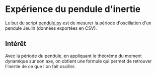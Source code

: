 # Expérience du pendule d'inertie

Le but du script [pendule.py](pendule.py) est de mesurer la période
d'oscillation d'un pendule Jeulin (données exportées en CSV).

## Intérêt

Avec la période du pendule, en appliquant le théorème du moment dynamique sur
son axe, on obtient une formule qui permet de retrouver l'inertie de ce que l'on
fait osciller.


